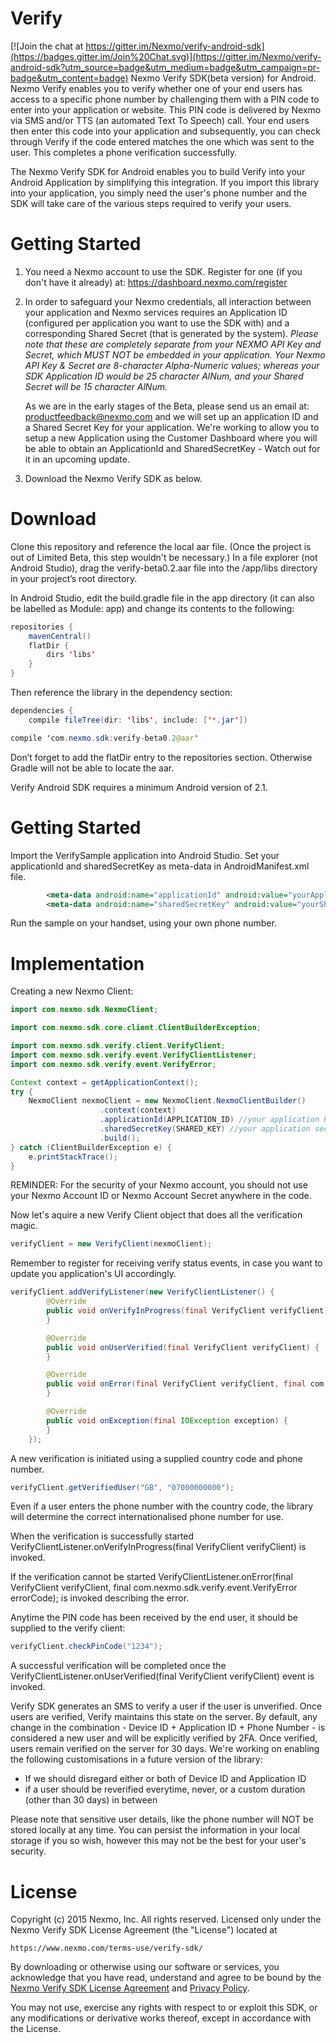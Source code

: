Verify
========

[![Join the chat at https://gitter.im/Nexmo/verify-android-sdk](https://badges.gitter.im/Join%20Chat.svg)](https://gitter.im/Nexmo/verify-android-sdk?utm_source=badge&utm_medium=badge&utm_campaign=pr-badge&utm_content=badge)
	Nexmo Verify SDK(beta version) for Android.
Nexmo Verify enables you to verify whether one of your end users has access to a specific phone number by challenging them with
a PIN code to enter into your application or website. This PIN code is delivered by Nexmo via SMS and/or TTS (an automated Text
To Speech) call. Your end users then enter this code into your application and subsequently, you can check through Verify if 
the code entered matches the one which was sent to the user. This completes a phone verification successfully.

The Nexmo Verify SDK for Android enables you to build Verify into your Android Application by simplifying this integration.
If you import this library into your application, you simply need the user's phone number and the SDK will take care of the
various steps required to verify your users.

Getting Started
==============

1. You need a Nexmo account to use the SDK. Register for one (if you don't have it already) at:
   https://dashboard.nexmo.com/register
2. In order to safeguard your Nexmo credentials, all interaction between your application and Nexmo services requires an 
   Application ID (configured per application you want to use the SDK with) and a corresponding Shared Secret (that is 
   generated by the system). _Please note that these are completely separate from your NEXMO API Key and Secret, which MUST NOT
   be embedded in your application. Your Nexmo API Key & Secret are 8-character Alpha-Numeric values; whereas your SDK
   Application ID would be 25 character AlNum, and your Shared Secret will be 15 character AlNum._

   As we are in the early stages of the Beta, please send us an email at: productfeedback@nexmo.com and we will set up an 
   application ID and a Shared Secret Key for your application.
   We're working to allow you to setup a new Application using the Customer Dashboard where you will be able to obtain an
   ApplicationId and SharedSecretKey - Watch out for it in an upcoming update.
3. Download the Nexmo Verify SDK as below.

Download
========

Clone this repository and reference the local aar file. (Once the project is out of Limited Beta, this step wouldn't be
necessary.)
In a file explorer (not Android Studio), drag the verify-beta0.2.aar file into the /app/libs directory
in your project’s root directory.

In Android Studio, edit the build.gradle file in the app directory (it can also be labelled as Module: app)
and change its contents to the following:
```java
repositories {
    mavenCentral()
    flatDir {
        dirs 'libs'
    }
}
```
Then reference the library in the dependency section:
```java
dependencies {
    compile fileTree(dir: 'libs', include: ['*.jar'])

compile 'com.nexmo.sdk:verify-beta0.2@aar'
```
Don’t forget to add the flatDir entry to the repositories section. Otherwise Gradle will not be able to locate the aar.

Verify Android SDK requires a minimum Android version of 2.1.

Getting Started
==============

Import the VerifySample application into Android Studio.
Set your applicationId and sharedSecretKey as meta-data in AndroidManifest.xml file.
```xml
        <meta-data android:name="applicationId" android:value="yourApplicationId" />
        <meta-data android:name="sharedSecretKey" android:value="yourSharedSecretKey" />
```
Run the sample on your handset, using your own phone number.

Implementation
==============

Creating a new Nexmo Client:
```java
import com.nexmo.sdk.NexmoClient;

import com.nexmo.sdk.core.client.ClientBuilderException;

import com.nexmo.sdk.verify.client.VerifyClient;
import com.nexmo.sdk.verify.event.VerifyClientListener;
import com.nexmo.sdk.verify.event.VerifyError;

Context context = getApplicationContext();
try {
	NexmoClient nexmoClient = new NexmoClient.NexmoClientBuilder()
                    .context(context)
                    .applicationId(APPLICATION_ID) //your application key
                    .sharedSecretKey(SHARED_KEY) //your application secret
                    .build();
} catch (ClientBuilderException e) {
	e.printStackTrace();
}
```
REMINDER: For the security of your Nexmo account, you should not use your Nexmo Account ID or Nexmo Account Secret anywhere in the 
code.

Now let's aquire a new Verify Client object that does all the verification magic.
```java
verifyClient = new VerifyClient(nexmoClient);
```

Remember to register for receiving verify status events, in case you want to update you application's UI accordingly.
```java
verifyClient.addVerifyListener(new VerifyClientListener() {
        @Override
        public void onVerifyInProgress(final VerifyClient verifyClient) {
        }

        @Override
        public void onUserVerified(final VerifyClient verifyClient) {
        }

        @Override
        public void onError(final VerifyClient verifyClient, final com.nexmo.sdk.verify.event.VerifyError errorCode) {
        }

        @Override
        public void onException(final IOException exception) {
        }
    });
```
A new verification is initiated using a supplied country code and phone number.
```java
verifyClient.getVerifiedUser("GB", "07000000000");
```
Even if a user enters the phone number with the country code, the library will determine the correct internationalised 
phone number for use.

When the verification is successfully started VerifyClientListener.onVerifyInProgress(final VerifyClient verifyClient) is invoked.

If the verification cannot be started VerifyClientListener.onError(final VerifyClient verifyClient, final com.nexmo.sdk.verify.event.VerifyError errorCode); is invoked describing the error.

Anytime the PIN code has been received by the end user, it should be supplied to the verify client:
```java
verifyClient.checkPinCode("1234");
```

A successful verification will be completed once the VerifyClientListener.onUserVerified(final VerifyClient verifyClient) event is 
invoked.

Verify SDK generates an SMS to verify a user if the user is unverified. Once users are verified, Verify maintains this state
on the server. By default, any change in the combination - Device ID + Application ID + Phone Number - is considered a new user
and will be explicitly verified by 2FA. Once verified, users remain verified on the server for 30 days. We're working on 
enabling the following customisations in a future version of the library:
- If we should disregard either or both of Device ID and Application ID
- if a user should be reverified everytime, never, or a custom duration (other than 30 days) in between

Please note that sensitive user details, like the phone number will NOT be stored locally at any time. You can persist the 
information in your local storage if you so wish, however this may not be the best for your user's security.

License
=======

Copyright (c) 2015 Nexmo, Inc.
All rights reserved.
Licensed only under the Nexmo Verify SDK License Agreement (the "License") located at

	https://www.nexmo.com/terms-use/verify-sdk/

By downloading or otherwise using our software or services, you acknowledge
that you have read, understand and agree to be bound by the 
[Nexmo Verify SDK License Agreement][1] and [Privacy Policy][2].
    
You may not use, exercise any rights with respect to or exploit this SDK,
or any modifications or derivative works thereof, except in accordance with the License.

 [1]: https://www.nexmo.com/terms-use/verify-sdk/
 [2]: https://www.nexmo.com/privacy-policy/
